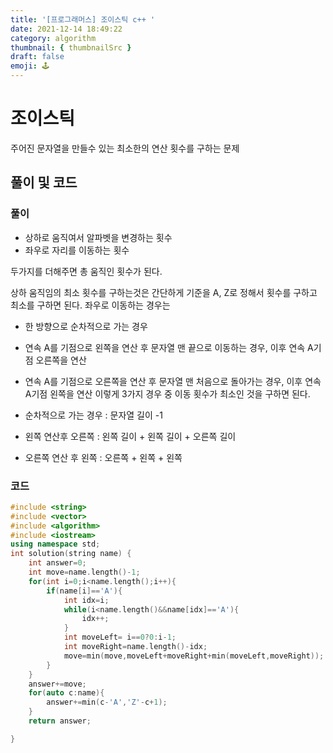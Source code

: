 ```yaml
---
title: '[프로그래머스] 조이스틱 c++ '
date: 2021-12-14 18:49:22
category: algorithm
thumbnail: { thumbnailSrc }
draft: false
emoji: 🕹
---
```


# 조이스틱

주어진 문자열을 만들수 있는 최소한의 연산 횟수를 구하는 문제

## 풀이 및 코드

### 풀이

- 상하로 움직여서 알파벳을 변경하는 횟수
- 좌우로 자리를 이동하는 횟수

두가지를 더해주면 총 움직인 횟수가 된다.

상하 움직임의 최소 횟수를 구하는것은 간단하게 기준을 A, Z로 정해서 횟수를 구하고 최소를 구하면 된다.
좌우로 이동하는 경우는

- 한 방향으로 순차적으로 가는 경우
- 연속 A를 기점으로 왼쪽을 연산 후 문자열 맨 끝으로 이동하는 경우, 이후 연속 A기점 오른쪽을 연산
- 연속 A를 기점으로 오른쪽을 연산 후 문자열 맨 처음으로 돌아가는 경우, 이후 연속 A기점 왼쪽을 연산
  이렇게 3가지 경우 중 이동 횟수가 최소인 것을 구하면 된다.

- 순차적으로 가는 경우 : 문자열 길이 -1
- 왼쪽 연산후 오른쪽 : 왼쪽 길이 + 왼쪽 길이 + 오른쪽 길이
- 오른쪽 연산 후 왼쪽 : 오른쪽 + 왼쪽 + 왼쪽

### 코드

```cpp
#include <string>
#include <vector>
#include <algorithm>
#include <iostream>
using namespace std;
int solution(string name) {
    int answer=0;
    int move=name.length()-1;
    for(int i=0;i<name.length();i++){
        if(name[i]=='A'){
            int idx=i;
            while(i<name.length()&&name[idx]=='A'){
                idx++;
            }
            int moveLeft= i==0?0:i-1;
            int moveRight=name.length()-idx;
            move=min(move,moveLeft+moveRight+min(moveLeft,moveRight));
        }
    }
    answer+=move;
    for(auto c:name){
        answer+=min(c-'A','Z'-c+1);
    }
    return answer;

}
```

